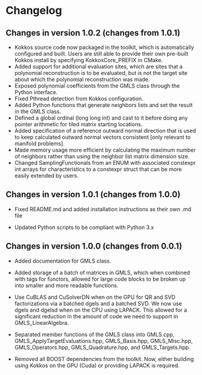 # Changelog
## Changes in version 1.0.2 (changes from 1.0.1)
- Kokkos source code now packaged in the toolkit, which is automatically configured and built. Users are still able to provide their own pre-built Kokkos install by specifying KokkosCore_PREFIX in CMake.
- Added support for additional evaluation sites, which are sites that a polynomial reconstruction is to be evaluated, but is not the target site about which the polynomial reconstruction was made.
- Exposed polynomial coefficients from the GMLS class through the Python interface.
- Fixed Pthread detection from Kokkos configuration.
- Added Python functions that generate neighbors lists and set the result in the GMLS class.
- Defined a global ordinal (long long int) and cast to it before doing any pointer arithmetic for tiled matrix starting locations.
- Added specification of a reference outward normal direction that is used to keep calculated outward normal vectors consistent [only relevant to manifold problems].
- Made memory usage more efficient by calculating the maximum number of neighbors rather than using the neighbor list matrix dimension size.
- Changed SamplingFunctionals from an ENUM with associated constexpr int arrays for characteristics to a constexpr struct that can be more easily extended by users.

## Changes in version 1.0.1 (changes from 1.0.0)
- Fixed README.md and added installation instructions as their own .md file

- Updated Python scripts to be compliant with Python 3.x

## Changes in version 1.0.0 (changes from 0.0.1)
- Added documentation for GMLS class.

- Added storage of a batch of matrices in GMLS, which when combined with tags
  for functors, allowed for large code blocks to be broken up into smaller and 
  more readable functions.
  
- Use CuBLAS and CuSolverDN when on the GPU for QR and SVD factorizations via 
  a batched dgels and a batched SVD. We now use dgels and dgelsd when on the 
  CPU using LAPACK. This allowed for a significant reduction in the amount of
  code we need to support in GMLS_LinearAlgebra.
  
- Separated member functions of the GMLS class into GMLS.cpp, 
  GMLS_ApplyTargetEvaluations.hpp, GMLS_Basis.hpp, GMLS_Misc.hpp, 
  GMLS_Operators.hpp, GMLS_Quadrature.hpp, and GMLS_Targets.hpp.
  
- Removed all BOOST dependencies from the toolkit. Now, either building using 
  Kokkos on the GPU (Cuda) or providing LAPACK is required.
